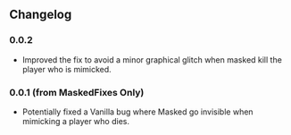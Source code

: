 ## Changelog

### 0.0.2
- Improved the fix to avoid a minor graphical glitch when masked kill the player who is mimicked.

### 0.0.1 (from MaskedFixes Only)
- Potentially fixed a Vanilla bug where Masked go invisible when mimicking a player who dies.
